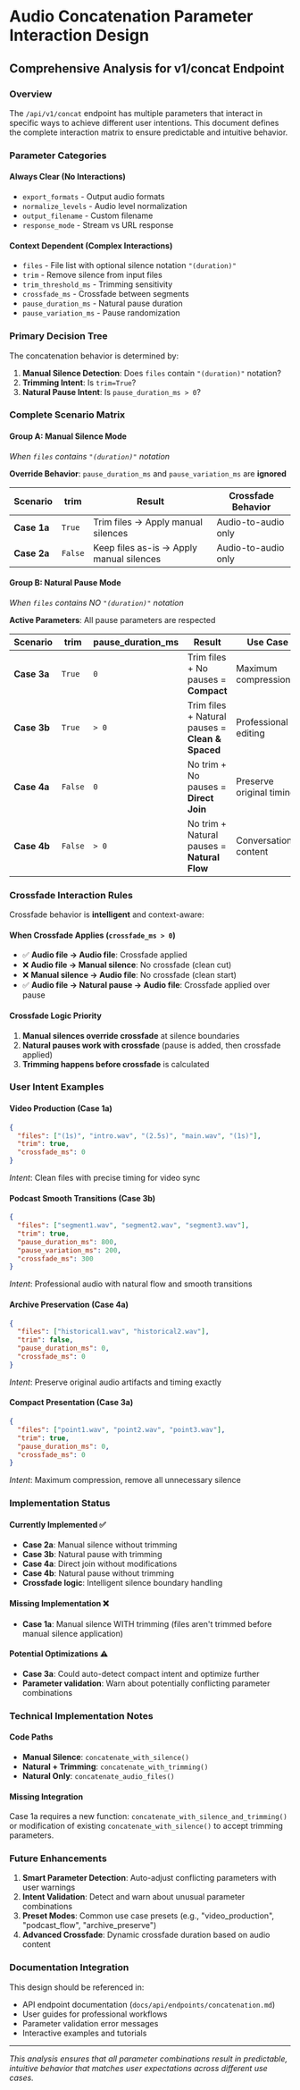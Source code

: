 # Audio Concatenation Parameter Interaction Design
## Comprehensive Analysis for v1/concat Endpoint

### **Overview**

The `/api/v1/concat` endpoint has multiple parameters that interact in specific ways to achieve different user intentions. This document defines the complete interaction matrix to ensure predictable and intuitive behavior.

### **Parameter Categories**

#### **Always Clear (No Interactions)**
- `export_formats` - Output audio formats
- `normalize_levels` - Audio level normalization  
- `output_filename` - Custom filename
- `response_mode` - Stream vs URL response

#### **Context Dependent (Complex Interactions)**
- `files` - File list with optional silence notation `"(duration)"`
- `trim` - Remove silence from input files
- `trim_threshold_ms` - Trimming sensitivity  
- `crossfade_ms` - Crossfade between segments
- `pause_duration_ms` - Natural pause duration
- `pause_variation_ms` - Pause randomization

### **Primary Decision Tree**

The concatenation behavior is determined by:

1. **Manual Silence Detection**: Does `files` contain `"(duration)"` notation?
2. **Trimming Intent**: Is `trim=True`?
3. **Natural Pause Intent**: Is `pause_duration_ms > 0`?

### **Complete Scenario Matrix**

#### **Group A: Manual Silence Mode**
*When `files` contains `"(duration)"` notation*

**Override Behavior**: `pause_duration_ms` and `pause_variation_ms` are **ignored**

| Scenario | trim | Result | Crossfade Behavior |
|----------|------|--------|-------------------|
| **Case 1a** | `True` | Trim files → Apply manual silences | Audio-to-audio only |
| **Case 2a** | `False` | Keep files as-is → Apply manual silences | Audio-to-audio only |

#### **Group B: Natural Pause Mode**  
*When `files` contains NO `"(duration)"` notation*

**Active Parameters**: All pause parameters are respected

| Scenario | trim | pause_duration_ms | Result | Use Case |
|----------|------|------------------|--------|----------|
| **Case 3a** | `True` | `0` | Trim files + No pauses = **Compact** | Maximum compression |
| **Case 3b** | `True` | `> 0` | Trim files + Natural pauses = **Clean & Spaced** | Professional editing |
| **Case 4a** | `False` | `0` | No trim + No pauses = **Direct Join** | Preserve original timing |
| **Case 4b** | `False` | `> 0` | No trim + Natural pauses = **Natural Flow** | Conversational content |

### **Crossfade Interaction Rules**

Crossfade behavior is **intelligent** and context-aware:

#### **When Crossfade Applies** (`crossfade_ms > 0`)
- ✅ **Audio file → Audio file**: Crossfade applied
- ❌ **Audio file → Manual silence**: No crossfade (clean cut)
- ❌ **Manual silence → Audio file**: No crossfade (clean start)
- ✅ **Audio file → Natural pause → Audio file**: Crossfade applied over pause

#### **Crossfade Logic Priority**
1. **Manual silences override crossfade** at silence boundaries
2. **Natural pauses work with crossfade** (pause is added, then crossfade applied)
3. **Trimming happens before crossfade** is calculated

### **User Intent Examples**

#### **Video Production** (Case 1a)
```json
{
  "files": ["(1s)", "intro.wav", "(2.5s)", "main.wav", "(1s)"],
  "trim": true,
  "crossfade_ms": 0
}
```
*Intent*: Clean files with precise timing for video sync

#### **Podcast Smooth Transitions** (Case 3b)  
```json
{
  "files": ["segment1.wav", "segment2.wav", "segment3.wav"],
  "trim": true,
  "pause_duration_ms": 800,
  "pause_variation_ms": 200,
  "crossfade_ms": 300
}
```
*Intent*: Professional audio with natural flow and smooth transitions

#### **Archive Preservation** (Case 4a)
```json
{
  "files": ["historical1.wav", "historical2.wav"],
  "trim": false,
  "pause_duration_ms": 0,
  "crossfade_ms": 0
}
```
*Intent*: Preserve original audio artifacts and timing exactly

#### **Compact Presentation** (Case 3a)
```json
{
  "files": ["point1.wav", "point2.wav", "point3.wav"],
  "trim": true,
  "pause_duration_ms": 0,
  "crossfade_ms": 0
}
```
*Intent*: Maximum compression, remove all unnecessary silence

### **Implementation Status**

#### **Currently Implemented** ✅
- **Case 2a**: Manual silence without trimming
- **Case 3b**: Natural pause with trimming  
- **Case 4a**: Direct join without modifications
- **Case 4b**: Natural pause without trimming
- **Crossfade logic**: Intelligent silence boundary handling

#### **Missing Implementation** ❌
- **Case 1a**: Manual silence WITH trimming (files aren't trimmed before manual silence application)

#### **Potential Optimizations** ⚠️
- **Case 3a**: Could auto-detect compact intent and optimize further
- **Parameter validation**: Warn about potentially conflicting parameter combinations

### **Technical Implementation Notes**

#### **Code Paths**
- **Manual Silence**: `concatenate_with_silence()` 
- **Natural + Trimming**: `concatenate_with_trimming()`
- **Natural Only**: `concatenate_audio_files()`

#### **Missing Integration**
Case 1a requires a new function: `concatenate_with_silence_and_trimming()` or modification of existing `concatenate_with_silence()` to accept trimming parameters.

### **Future Enhancements**

1. **Smart Parameter Detection**: Auto-adjust conflicting parameters with user warnings
2. **Intent Validation**: Detect and warn about unusual parameter combinations  
3. **Preset Modes**: Common use case presets (e.g., "video_production", "podcast_flow", "archive_preserve")
4. **Advanced Crossfade**: Dynamic crossfade duration based on audio content

### **Documentation Integration**

This design should be referenced in:
- API endpoint documentation (`docs/api/endpoints/concatenation.md`)
- User guides for professional workflows
- Parameter validation error messages
- Interactive examples and tutorials

---

*This analysis ensures that all parameter combinations result in predictable, intuitive behavior that matches user expectations across different use cases.*
